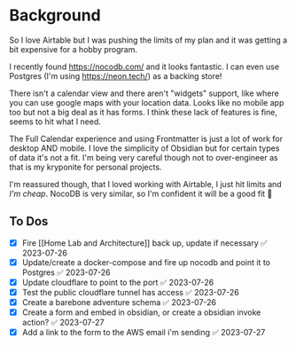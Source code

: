 # Background

So I love Airtable but I was pushing the limits of my plan and it was getting a bit expensive for a hobby program.

I recently found https://nocodb.com/ and it looks fantastic. I can even use Postgres (I'm using https://neon.tech/) as a backing store!

There isn't a calendar view and there aren't "widgets" support, like where you can use google maps with your location data. Looks like no mobile app too but not a big deal as it has forms. I think these lack of features is fine, seems to hit what I need. 

The Full Calendar experience and using Frontmatter is just a lot of work for desktop AND mobile. I love the simplicity of Obsidian but for certain types of data it's not a fit. I'm being very careful though not to over-engineer as that is my kryponite for personal projects.

I'm reassured though, that I loved working with Airtable, I just hit limits and *I'm cheap*. NocoDB is very similar, so I'm confident it will be a good fit 🤞

## To Dos
- [x] Fire [[Home Lab and Architecture]] back up, update if necessary ✅ 2023-07-26
- [x] Update/create a docker-compose and fire up nocodb and point it to Postgres ✅ 2023-07-26
- [x] Update cloudflare to point to the port ✅ 2023-07-26
- [x] Test the public cloudflare tunnel has access ✅ 2023-07-26
- [x] Create a barebone adventure schema ✅ 2023-07-26
- [x] Create a form and embed in obsidian, or create a obsidian invoke action? ✅ 2023-07-27
- [x] Add a link to the form to the AWS email i'm sending ✅ 2023-07-27